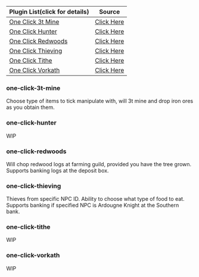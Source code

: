 |Plugin List(click for details) | Source |
|------------- |------------- |
| [One Click 3t Mine](#one-click-3t-mine)| [Click Here](https://github.com/bt991/plugins/tree/master/oneclick3tmine/src/main/java/net/runelite/client/plugins/oneclick3tfish) |
| [One Click Hunter](#one-click-hunter)| [Click Here](https://github.com/bt991/plugins/tree/master/oneclickhunternew) |
| [One Click Redwoods](#one-click-redwoods) | [Click Here](https://github.com/bt991/plugins/tree/master/oneclickredwoods/src/main/java/net/runelite/client/plugins/oneclickredwoods) |
| [One Click Thieving](#one-click-thieving) | [Click Here](https://github.com/bt991/plugins/tree/master/oneclickthieving/src/main/java/net/runelite/client/plugins/oneclickthieving) |
| [One Click Tithe](#one-click-tithe) | [Click Here](https://github.com/bt991/plugins/tree/master/oneclicktithe/src/main/java/net/runelite/client/plugins/oneclicktithe) |
| [One Click Vorkath](#one-click-vorkath) | [Click Here](https://github.com/bt991/plugins/tree/master/oneclickvorkath) |

### one-click-3t-mine
Choose type of items to tick manipulate with, will 3t mine and drop iron ores as you obtain them.

### one-click-hunter
WIP

### one-click-redwoods
Will chop redwood logs at farming guild, provided you have the tree grown. Supports banking logs at the deposit box.

### one-click-thieving
Thieves from specific NPC ID. Ability to choose what type of food to eat. Supports banking if specified NPC is Ardougne Knight at the Southern bank.

### one-click-tithe
WIP

### one-click-vorkath
WIP
